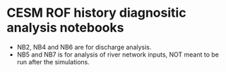 # CESM ROF history diagnositic analysis notebooks

- NB2, NB4 and NB6 are for discharge analysis.
- NB5 and NB7 is for analysis of river network inputs, NOT meant to be run after the simulations.
